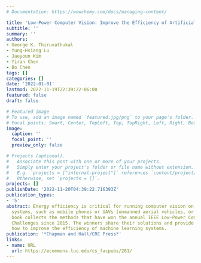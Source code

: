 ```yaml
---
# Documentation: https://wowchemy.com/docs/managing-content/

title: 'Low-Power Computer Vision: Improve the Efficiency of Artificial Intelligence'
subtitle: ''
summary: ''
authors:
- George K. Thiruvathukal
- Yung-Hsiang Lu
- Jaeyoun Kim
- Yiran Chen
- Bo Chen
tags: []
categories: []
date: '2022-01-01'
lastmod: 2022-11-19T22:39:22-06:00
featured: false
draft: false

# Featured image
# To use, add an image named `featured.jpg/png` to your page's folder.
# Focal points: Smart, Center, TopLeft, Top, TopRight, Left, Right, BottomLeft, Bottom, BottomRight.
image:
  caption: ''
  focal_point: ''
  preview_only: false

# Projects (optional).
#   Associate this post with one or more of your projects.
#   Simply enter your project's folder or file name without extension.
#   E.g. `projects = ["internal-project"]` references `content/project/deep-learning/index.md`.
#   Otherwise, set `projects = []`.
projects: []
publishDate: '2022-11-20T04:39:22.716393Z'
publication_types:
- '5'
abstract: Energy efficiency is critical for running computer vision on battery-powered
  systems, such as mobile phones or UAVs (unmanned aerial vehicles, or drones). This
  book collects the methods that have won the annual IEEE Low-Power Computer Vision
  Challenges since 2015. The winners share their solutions and provide insight on
  how to improve the efficiency of machine learning systems.
publication: '*Chapman and Hall/CRC Press*'
links:
- name: URL
  url: https://ecommons.luc.edu/cs_facpubs/281/
---
```

